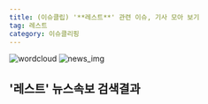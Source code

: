 ```yaml
---
title: (이슈클립) '**레스트**' 관련 이슈, 기사 모아 보기
tag: 레스트
category: 이슈클리핑
---
```

![wordcloud](https://s3.ap-northeast-2.amazonaws.com/lyrics101-wordcloud/2018-09-08-1536351351.png)
![news_img](https://user-images.githubusercontent.com/42597476/44507050-1206f400-a6e4-11e8-8d98-7ffbfebb353f.png)
## **'**레스트**'** 뉴스속보 검색결과

